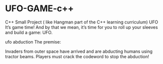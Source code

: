 # UFO-GAME-c++
C++  Small Project ( like Hangman part of the C++ learning curriculum)
UFO
It’s game time! And by that we mean, it’s time for you to roll up your sleeves and build a game: UFO.

ufo abduction
The premise:

Invaders from outer space have arrived and are abducting humans using tractor beams. Players must crack the codeword to stop the abduction!
